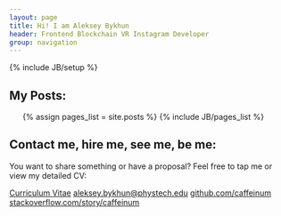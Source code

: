```yaml
---
layout: page
title: Hi! I am Aleksey Bykhun
header: Frontend Blockchain VR Instagram Developer
group: navigation
---
```

{% include JB/setup %}

## My Posts:
<ul>
{% assign pages_list = site.posts %}
{% include JB/pages_list %}
</ul>


## Contact me, hire me, see me, be me:

You want to share something or have a proposal? Feel free to tap me or view my detailed CV:

[Curriculum Vitae](https://bykhun.com/cv.pdf) [aleksey.bykhun@phystech.edu](mailto:aleksey.bykhun@phystech.edu)
[github.com/caffeinum](https://github.com/caffeinum)
[stackoverflow.com/story/caffeinum](https://stackoverflow.com/story/caffeinum)
</p> </body>

